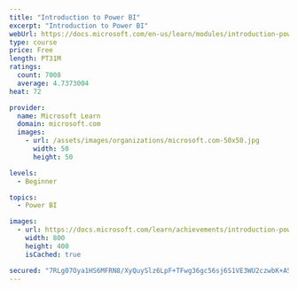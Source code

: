 ```yaml
---
title: "Introduction to Power BI"
excerpt: "Introduction to Power BI"
webUrl: https://docs.microsoft.com/en-us/learn/modules/introduction-power-bi/
type: course
price: Free
length: PT31M
ratings:
  count: 7008
  average: 4.7373004
heat: 72

provider:
  name: Microsoft Learn
  domain: microsoft.com
  images:
    - url: /assets/images/organizations/microsoft.com-50x50.jpg
      width: 50
      height: 50

levels:
  - Beginner

topics:
  - Power BI

images:
  - url: https://docs.microsoft.com/learn/achievements/introduction-power-bi-social.png
    width: 800
    height: 400
    isCached: true

secured: "7RLg07Oya1HS6MFRN8/XyQuySlz6LpF+TFwg36gc56sj6S1VE3WU2czwbK+ASJpT3K/nXFln1Y8Er7w26hLmka4+/GY0RT2T0nJY6eED58mbKz2jla47dcXip37AKeYVtQF38qiKWWIXnXt0J/qtjpBrWZBDuAP7uGpiB4taNuT68hs1ZSqVrqg8oKVxdDqJJ8jiJnu4/qgmTjcGD9u4oe+iVhwxfJVc6VT6Hjg+Cj8cgh0lPDnPN0ehpU/2dcRLx/ipO4vgmPy0M7Ip05z3jRy/missZXva323UdDNr2lw9UwXOLi2/LZI8EvUrixaXWJ2V1YgD8JmdRaEd5Ai600inVKMJ5jujWBIz+XIh8dZIyEpq8Dk4RTCRRpMtZ2urtRTxbbraFWWT4IRRug6VGYo4UJaqo7mQ41QGIcHpcwk=;Cc58GyVHjPQxTIx0hVGhIQ=="
---
```



